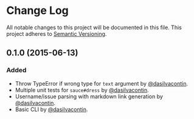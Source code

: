 # Change Log

All notable changes to this project will be documented in this file.
This project adheres to [Semantic Versioning](http://semver.org/).


## 0.1.0 (2015-06-13)

### Added

- Throw TypeError if wrong type for `text` argument by [@dasilvacontin].
- Multiple unit tests for `sauce#dress` by [@dasilvacontin].
- Username/issue parsing with markdown link generation by [@dasilvacontin].
- Basic CLI by [@dasilvacontin].

[@dasilvacontin]: https://github.com/dasilvacontin
